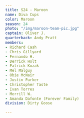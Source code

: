 ```yaml
---
title: S24 - Maroon
name: Diva Cups
color: Maroon
season: 24
photo: "/img/maroon-team-pic.jpg"
captain: Oliver J.
quarterback: Andy Pratt
members:
- Richard Cash
- Chris Gillyard
- Fernando H.
- Derrick Holt
- Patrick Kozak
- Mel Malguy
- Obie McNair
- Justin Parker
- Christopher Taste
- Ivan Torres
- Merrill W.
- Amanda Dafonte (Forever Family)
division: Dirty Goose

---
```

